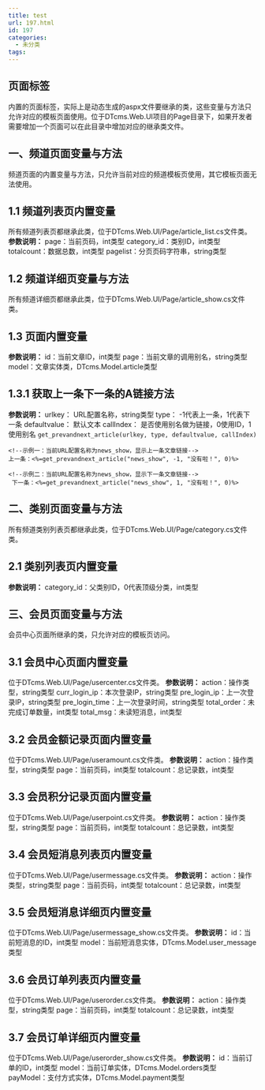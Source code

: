 ```yaml
---
title: test
url: 197.html
id: 197
categories:
  - 未分类
tags:
---
```


页面标签
----

内置的页面标签，实际上是动态生成的aspx文件要继承的类，这些变量与方法只允许对应的模板页面使用。位于DTcms.Web.UI项目的Page目录下，如果开发者需要增加一个页面可以在此目录中增加对应的继承类文件。

一、频道页面变量与方法
-----------

频道页面的内置变量与方法，只允许当前对应的频道模板页使用，其它模板页面无法使用。

1.1 频道列表页内置变量
-------------

所有频道列表页都继承此类，位于DTcms.Web.UI/Page/article_list.cs文件类。 **参数说明：** page：当前页码，int类型 category_id：类别ID，int类型 totalcount：数据总数，int类型 pagelist：分页页码字符串，string类型

1.2 频道详细页变量与方法
--------------

所有频道详细页都继承此类，位于DTcms.Web.UI/Page/article_show.cs文件类。

1.3 页面内置变量
----------

**参数说明：** id：当前文章ID，int类型 page：当前文章的调用别名，string类型 model：文章实体类，DTcms.Model.article类型

1.3.1 获取上一条下一条的A链接方法
--------------------

**参数说明：** urlkey： URL配置名称，string类型 type： -1代表上一条，1代表下一条 defaultvalue： 默认文本 callIndex： 是否使用别名做为链接，0使用ID，1使用别名 `get_prevandnext_article(urlkey, type, defaultvalue, callIndex)`

    <!--示例一：当前URL配置名称为news_show，显示上一条文章链接-->
    上一条：<%=get_prevandnext_article("news_show", -1, "没有啦！", 0)%>
    
    <!--示例二：当前URL配置名称为news_show，显示下一条文章链接-->
     下一条：<%=get_prevandnext_article("news_show", 1, "没有啦！", 0)%>

二、类别页面变量与方法
-----------

所有频道类别列表页都继承此类，位于DTcms.Web.UI/Page/category.cs文件类。

2.1 类别列表页内置变量
-------------

**参数说明：** category_id：父类别ID，0代表顶级分类，int类型

三、会员页面变量与方法
-----------

会员中心页面所继承的类，只允许对应的模板页访问。

3.1 会员中心页面内置变量
--------------

位于DTcms.Web.UI/Page/usercenter.cs文件类。 **参数说明：** action：操作类型，string类型 curr\_login\_ip：本次登录IP，string类型 pre\_login\_ip：上一次登录IP，string类型 pre\_login\_time：上一次登录时间，string类型 total\_order：未完成订单数量，int类型 total\_msg：未读短消息，int类型

3.2 会员金额记录页面内置变量
----------------

位于DTcms.Web.UI/Page/useramount.cs文件类。 **参数说明：** action：操作类型，string类型 page：当前页码，int类型 totalcount：总记录数，int类型

3.3 会员积分记录页面内置变量
----------------

位于DTcms.Web.UI/Page/userpoint.cs文件类。 **参数说明：** action：操作类型，string类型 page：当前页码，int类型 totalcount：总记录数，int类型

3.4 会员短消息列表页内置变量
----------------

位于DTcms.Web.UI/Page/usermessage.cs文件类。 **参数说明：** action：操作类型，string类型 page：当前页码，int类型 totalcount：总记录数，int类型

3.5 会员短消息详细页内置变量
----------------

位于DTcms.Web.UI/Page/usermessage_show.cs文件类。 **参数说明：** id：当前短消息的ID，int类型 model：当前短消息实体，DTcms.Model.user_message类型

3.6 会员订单列表页内置变量
---------------

位于DTcms.Web.UI/Page/userorder.cs文件类。 **参数说明：** action：操作类型，string类型 page：当前页码，int类型 totalcount：总记录数，int类型

3.7 会员订单详细页内置变量
---------------

位于DTcms.Web.UI/Page/userorder_show.cs文件类。 **参数说明：** id：当前订单的ID，int类型 model：当前订单实体，DTcms.Model.orders类型 payModel：支付方式实体，DTcms.Model.payment类型